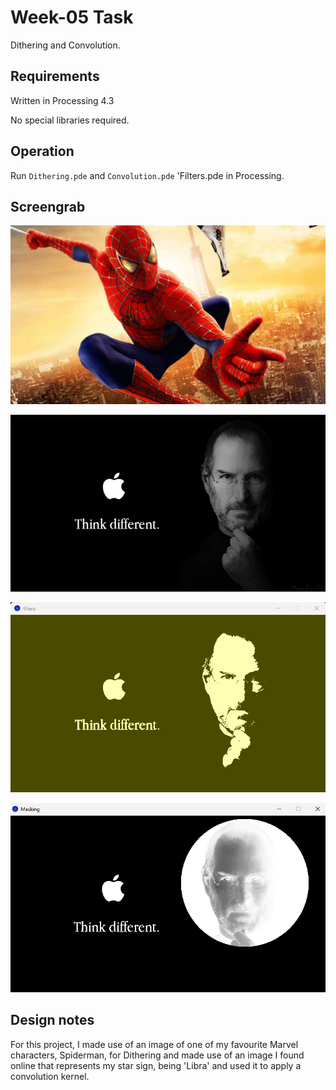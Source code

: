 # Week-05 Task

Dithering and Convolution.

## Requirements

Written in Processing 4.3

No special libraries required.

## Operation

Run `Dithering.pde` and `Convolution.pde` 'Filters.pde in Processing. 

## Screengrab


![image alt](https://github.com/Jollyboytheo/Computational-Practices-Sound-and-Image-Processing-/blob/4eb510ed3cfad988d5dbfcb1fcc5199e4718ab29/Week%205/Dithering/spider-man.jpg)

![image alt](https://github.com/Jollyboytheo/Computational-Practices-Sound-and-Image-Processing-/blob/e4b8c6b5785451b0f1808915bf7b5120776410ae/Week%204/Tasks/Filters/111006152321_2.jpg)


![image alt](https://github.com/Jollyboytheo/Computational-Practices-Sound-and-Image-Processing-/blob/fc1ccf2c03aee6d37b9e9f586b1741c04064f502/Week%204/Tasks/Filters/Screenshot%20(filter).png)

![image alt](https://github.com/Jollyboytheo/Computational-Practices-Sound-and-Image-Processing-/blob/b42eecda419b1cae40309bfa3045a8d172abfb6f/Week%204/Tasks/Masking/Screenshot%20(masking).png)



## Design notes

For this project, I made use of an image of one of my favourite Marvel characters, Spiderman, for Dithering and made use of an image I found online that represents my star sign, being 'Libra' and used it to apply a convolution kernel.
